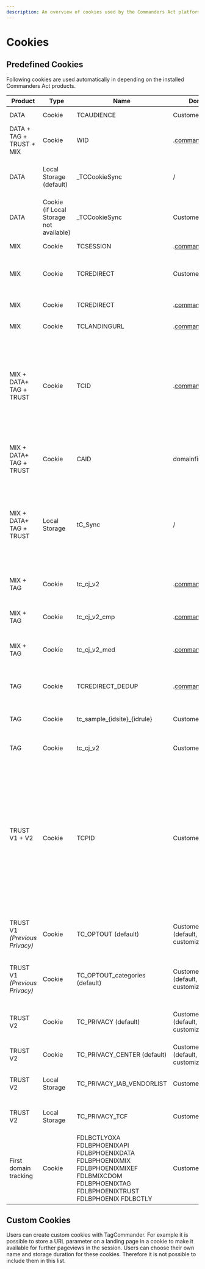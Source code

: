 ```yaml
---
description: An overview of cookies used by the Commanders Act platform.
---
```


# Cookies

## Predefined Cookies

Following cookies are used automatically in depending on the installed Commanders Act products.

| Product                                             | Type                                    | Name                                                                                                                                        | Domain                                       | Lifetime  | Value                                                              | Owner          | Storage purpose                                                                                                                                                                                                                                                                                                                                                                                                                                                                                                |
| --------------------------------------------------- | --------------------------------------- | ------------------------------------------------------------------------------------------------------------------------------------------- | -------------------------------------------- | --------- | ------------------------------------------------------------------ | -------------- | -------------------------------------------------------------------------------------------------------------------------------------------------------------------------------------------------------------------------------------------------------------------------------------------------------------------------------------------------------------------------------------------------------------------------------------------------------------------------------------------------------------- |
| DATA                                                | Cookie                                  | TCAUDIENCE                                                                                                                                  | Customer domain                              | 365  days | Audience segment storage.                                          | Commanders Act | Used to store the user segment for user targeting.                                                                                                                                                                                                                                                                                                                                                                                                                                                             |
| DATA + TAG + TRUST + MIX                            | Cookie                                  | WID                                                                                                                                         | .[commander1.com](http://commander1.com/)    | Session   | DataCommander session ID.                                          | Commanders Act | Used to identify when the browser is closed in order to split page views into multiple functional sessions.                                                                                                                                                                                                                                                                                                                                                                                                    |
| DATA                                                | Local Storage (default)                 | \_TCCookieSync                                                                                                                              | /                                            | /         | Last cookie sync date.                                             | Commanders Act | Used to store the date of the last cookie synchronisation with the partner (set in local storage by default, and cookie if local storage not available).                                                                                                                                                                                                                                                                                                                                                       |
| DATA                                                | Cookie (if Local Storage not available) | \_TCCookieSync                                                                                                                              | Customer domain                              | 365  days | Last cookie sync date.                                             | Commanders Act | Used to store the date of the last cookie synchronisation with the partner (set in local storage by default, and cookie if local storage not available).                                                                                                                                                                                                                                                                                                                                                       |
| MIX                                                 | Cookie                                  | TCSESSION                                                                                                                                   | .[commander1.com](http://commander1.com/)    | Session   | MixCommander session ID.                                           | Commanders Act | Used to calculate MIX metrics based on the session.                                                                                                                                                                                                                                                                                                                                                                                                                                                            |
| MIX                                                 | Cookie                                  | TCREDIRECT                                                                                                                                  | Customer domain                              | Session   | <p>MixCommander redirect flag.<br><br></p>                         | Commanders Act | Used to deduplicate clicks (if redirect, just store the page view and ignore the click).                                                                                                                                                                                                                                                                                                                                                                                                                       |
| MIX                                                 | Cookie                                  | TCREDIRECT                                                                                                                                  | .[commander1.com](http://commander1.com/)    | Session   | MixCommander redirect flag.                                        | Commanders Act | Used to deduplicate clicks (if redirect, just store the page view and ignore the click).                                                                                                                                                                                                                                                                                                                                                                                                                       |
| MIX                                                 | Cookie                                  | TCLANDINGURL                                                                                                                                | .[commander1.com](http://commander1.com/)    | Session   | Landing page URL.                                                  | Commanders Act | Used to store landing page URL for MIX raw data.                                                                                                                                                                                                                                                                                                                                                                                                                                                               |
| <p>MIX + DATA+ TAG + <br>TRUST</p>                  | Cookie                                  | TCID                                                                                                                                        | .[commander1.com](http://commander1.com/)    | 365 days  | Commanders Act ID.                                                 | Commanders Act | Visitor identifier used to compute deduplicated statistics per user (for campaign and on-site tracking, segmentation, ...). TrustCommander uses this cookie to measure statistics for privacy banner performance after a visitor provided consent. Before users provided consent TrustCommander uses the TCPID cookie to measure anonymous statistics for privacy banner.                                                                                                                                      |
| <p>MIX + DATA+ TAG + <br>TRUST</p>                  | Cookie                                  | CAID                                                                                                                                        | domainfirstClient                            | 365 days  | Commanders Act users ID                                            | Commanders Act | The CAID is the user identifier for cookie 1st                                                                                                                                                                                                                                                                                                                                                                                                                                                                 |
| <p>MIX + DATA+ TAG + <br>TRUST</p>                  | Local Storage                           | tC\_Sync                                                                                                                                    | /                                            | /         | Timestamp.                                                         | Commanders Act | Technical cookie that is used to store the timestamp of the last cookie sync that was performed for this user agent. A cookie sync matches the visitor ID of Commanders Act solutions (TCID) with the visitor ID of other solutions. Cookie sync is optional and can be deactivated by Commanders Act users via the Commanders Act support.                                                                                                                                                                    |
| MIX + TAG                                           | Cookie                                  | tc\_cj\_v2                                                                                                                                  | .[commander1.com](http://commander1.com/)    | 365 days  | Deduplication CJ storage ("\&chn=" and "\&src=" parameters)        | Commanders Act | Used for user customer journey storage for tag deduplication (channel and source storage).                                                                                                                                                                                                                                                                                                                                                                                                                     |
| MIX + TAG                                           | Cookie                                  | tc\_cj\_v2\_cmp                                                                                                                             | .[commander1.com](http://commander1.com/)    | 365 days  | Deduplication CJ storage ("\&cmp=" parameter).                     | Commanders Act | Used for user customer journey storage for tag deduplication (campaign storage).                                                                                                                                                                                                                                                                                                                                                                                                                               |
| MIX + TAG                                           | Cookie                                  | tc\_cj\_v2\_med                                                                                                                             | .[commander1.com](http://commander1.com/)    | 365 days  | Deduplication CJ storage ("\&med=" parameter).                     | Commanders Act | Used for user customer journey storage for tag deduplication (medium storage).                                                                                                                                                                                                                                                                                                                                                                                                                                 |
| TAG                                                 | Cookie                                  | TCREDIRECT\_DEDUP                                                                                                                           | .[commander1.com](http://commander1.com/)    | Session   | MIX redirect flag (used for deduplication).                        | Commanders Act | Used when the deduplication is based on MIX tracking (so the MIX tracking is taken into account and not the landing page tracking)                                                                                                                                                                                                                                                                                                                                                                             |
| TAG                                                 | Cookie                                  | tc\_sample\_{idsite}\_{idrule}                                                                                                              | Customer domain                              | 365 days  | Tag sampling done in the container rules.                          | Commanders Act | Used for visitor and session sampling in the TagCommander rules.                                                                                                                                                                                                                                                                                                                                                                                                                                               |
| TAG                                                 | Cookie                                  | tc\_cj\_v2                                                                                                                                  | Customer domain                              | 365 days  | Deduplication CJ storage ("\&chn=" and "\&src=" parameters).       | Commanders Act | Used for user customer journey storage for tag deduplication (channel and source storage).                                                                                                                                                                                                                                                                                                                                                                                                                     |
| <p>TRUST V1 + V2<br><br></p>                        | Cookie                                  | TCPID                                                                                                                                       | Customer domain                              | 365 days  | TrustCommander ID.                                                 | Commanders Act | Used to identify visitors exposed to the privacy banner. TrustCommander uses this cookie to measure statistics for privacy banner usage until visitors provide consent for the TCID cookie. With this 2-cookie system, TrustCommander is the only CMP that has been granted the right of exemption from consent for statistical measurement by the French CNIL. [https://www.cnil.fr/fr/solutions-pour-les-cookies-de-mesure-daudience](https://www.cnil.fr/fr/solutions-pour-les-cookies-de-mesure-daudience) |
| <p>TRUST V1 <br><em>(Previous Privacy)</em><br></p> | Cookie                                  | TC\_OPTOUT (default)                                                                                                                        | Customer domain (default, can be customized) | 396 days  | Privacy: optin/optout user, privacy version and optin categories.  | Commanders Act | Used for user status storage (optin or optout) and Privacy banner display.                                                                                                                                                                                                                                                                                                                                                                                                                                     |
| <p>TRUST V1 <br><em>(Previous Privacy)</em></p>     | Cookie                                  | TC\_OPTOUT\_categories (default)                                                                                                            | Customer domain (default, can be customized) | 396 days  | Privacy optin categories.                                          | Commanders Act | Used to display the optin/optout categories in the Privacy Center if the user re-open it.                                                                                                                                                                                                                                                                                                                                                                                                                      |
| TRUST V2                                            | Cookie                                  | TC\_PRIVACY (default)                                                                                                                       | Customer domain (default, can be customized) | 396 days  | Privacy: optin/optout user, privacy version and optin categories.  | Commanders Act | Used for user status storage (optin or optout) and Privacy banner display.                                                                                                                                                                                                                                                                                                                                                                                                                                     |
| TRUST V2                                            | Cookie                                  | TC\_PRIVACY\_CENTER (default)                                                                                                               | Customer domain (default, can be customized) | 396 days  | Privacy optin categories.                                          | Commanders Act | Used to display the optin/optout categories in the Privacy Center if the user re-open it.                                                                                                                                                                                                                                                                                                                                                                                                                      |
| TRUST V2                                            | Local Storage                           | TC\_PRIVACY\_IAB\_VENDORLIST                                                                                                                | Customer domain                              | Unlimited | IAB Global Vendor List                                             | Commanders Act | Used to cache the IAB TCF Global Vendor List to optimise the response time of the IAB TCF consent API.                                                                                                                                                                                                                                                                                                                                                                                                         |
| TRUST V2                                            | Local Storage                           | TC\_PRIVACY\_TCF                                                                                                                            | Customer domain                              | Unlimited | IAB Global Vendor List                                             | Commanders Act | Used to cache the IAB TCF Consent API Response to optimise the response time of the APII.                                                                                                                                                                                                                                                                                                                                                                                                                      |
| First domain tracking                               | Cookie                                  | FDLBCTLYOXA FDLBPHOENIXAPI FDLBPHOENIXDATA FDLBPHOENIXMIX FDLBPHOENIXMIXEF FDLBMIXCDOM FDLBPHOENIXTAG FDLBPHOENIXTRUST FDLBPHOENIX FDLBCTLY | Customer domain                              | Session   | Technical cookies for load balancing purposes                      | Commanders Act | <p>Used for internal infrastructure dispatch.</p><p>Example value : s11|YNwyo|YNwxd</p>                                                                                                                                                                                                                                                                                                                                                                                                                        |

## Custom Cookies

Users can create custom cookies with TagCommander. For example it is possible to store a URL parameter on a landing page in a cookie to make it available for further pageviews in the session. Users can choose their own name and storage duration for these cookies. Therefore it is not possible to include them in this list.
